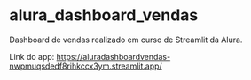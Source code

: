 # alura_dashboard_vendas

Dashboard de vendas realizado em curso de Streamlit da Alura.

Link do app: https://aluradashboardvendas-nwpmuqsdedf8rihkccx3ym.streamlit.app/ 
